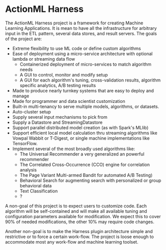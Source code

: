 # ActionML Harness

The ActionML Harness project is a framework for creating Machine Learning Applications. It is mean to have all the infrastructure for arbitrary input in the ETL pattern, several data stores, and result servers. The goals of the project are:

 - Extreme flexibility to use ML code or define custom algorithms
 - Ease of deployment using a micro-service architecture with optional lambda or streaming data flow
   - Containerized deployment of micro-services to match algorithm needs
   - A GUI to control, monitor and modify setup
   - A GUI for each algorithm's tuning, cross-validation results, algorithm specific analytics, A/B testing results
 - Made to produce nearly turnkey systems that are easy to deploy and manage
 - Made for programmer and data scientist customization
 - Built-in multi-tenancy to serve multiple models, algorithms, or datasets.
 - Auto-cluster setup
 - Supply several input mechanisms to pick from
 - Supply a Datastore and StreamingDatastore
 - Support parallel distributed model creation (as with Spark's MLlib)
 - Support efficient local model calculation thru streaming algorithms like Vowpal Wabbit or T-Digest, or single machine implementations like TensorFlow.
 - Implement several of the most broadly used algorithms like:
   - The Universal Recommender a very generalized an powerful recommender
   - The Correlated Cross-Occurrence (CCO) engine for correlation analysis
   - The Page Variant Multi-armed Bandit for automated A/B Testing)
   - Behavioral Search for augmenting search with personalized or group behavioral data 
   - Text Classification
   - ?
 
A non-goal of this project is to expect users to customize code. Each algorithm will be self-contained and will make all available tuning and configuration parameters available for modification. We expect this to cover 90% of needed modifications, the other 10% may require code changes.

Another non-goal is to make the Harness plugin architecture simple and restrictive or to force a certain work-flow. The project is loose enough to accommodate most any work-flow and machine learning toolset.